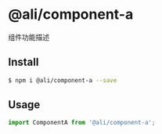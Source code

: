# @ali/component-a

组件功能描述

## Install

```bash
$ npm i @ali/component-a --save
```

## Usage

```jsx
import ComponentA from '@ali/component-a';
```
